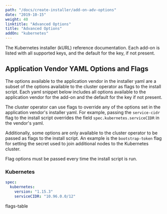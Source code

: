 ```yaml
---
path: "/docs/create-installer/add-on-adv-options"
date: "2019-10-15"
weight: 40
linktitle: "Advanced Options"
title: "Advanced Options"
addOn: "kubernetes"
---
```


The Kubernetes installer (kURL) reference documentation. Each add-on is listed with all supported keys, and the default for the key, if not present.

## Application Vendor YAML Options and Flags

The options available to the application vendor in the installer yaml are a subset of the options available to the cluster operator as flags to the install script.
Each yaml snippet below includes all options available to the application vendor for the add-on and the default for the key if not present.

The cluster operator can use flags to override any of the options set in the application vendor's installer yaml.
For example, passing the `service-cidr` flag to the install script overrides the field `spec.kubernetes.serviceCIDR` in the vendor's yaml.

Additionally, some options are only available to the cluster operator to be passed as flags to the install script. An example is the `bootstrap-token` flag for setting the secret used to join additional nodes to the Kubernetes cluster.

Flag options must be passed every time the install script is run.

### Kubernetes

```yaml
spec:
  kubernetes:
    version: "1.15.3"
    serviceCIDR: "10.96.0.0/12"
```

flags-table

